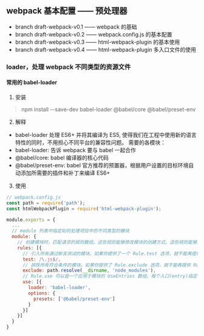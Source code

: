 
## webpack 基本配置 —— 预处理器

* branch draft-webpack-v0.1 —— webpack 的基础
* branch draft-webpack-v0.2 —— webpack.config.js 的基本配置
* branch draft-webpack-v0.3 —— html-webpack-plugin 的基本使用
* branch draft-webpack-v0.4 —— html-webpack-plugin 多入口文件的使用

### loader，处理 webpack 不同类型的资源文件
#### 常用的 babel-loader
1.  安装
> npm install --save-dev babel-loader @babel/core @babel/preset-env

2.  解释
* babel-loader 处理 ES6+ 并将其编译为 ES5, 使得我们在工程中使用新的语言特性的同时，不用担心不同平台的兼容性问题。
需要的各模块：
* babel-loader: 告诉 webpack 要与 babel 一起合作
* @babel/core:  babel 编译器的核心代码
* @babel/preset-env:  babel 官方推荐的预置器，根据用户设置的目标环境自动添加所需要的插件和补丁来编译 ES6+

3.  使用
```javascript
// webpack.config.js
const path = require('path');
const htmlWebpackPlugin = require('html-webpack-plugin');

module.exports = {
  ...
  // module 列表中指定如何处理项目中的不同类型的模块
  module: {
    // 创建模块时，匹配请求的规则数组。这些规则能够修改模块的创建方式。这些规则能够对模块(module)应用 loader，或者修改解析器(parser)
    rules: [{
      // 引入所有通过断言测试的模块。如果你提供了一个 Rule.test 选项，就不能再提供 Rule.resource
      test: /\.js$/,
      // 排除所有符合条件的模块。如果你提供了 Rule.exclude 选项，就不能再提供 Rule.resource。
      exclude: path.resolve(__dirname, 'node_modules'),
      // Rule.use 可以是一个应用于模块的 UseEntries 数组。每个入口(entry)指定使用一个 loader。
      use: [{
        loader: 'babel-loader',
        options: {
          presets: ['@babel/preset-env']
        }
      }]
    }]
  }
}
```

